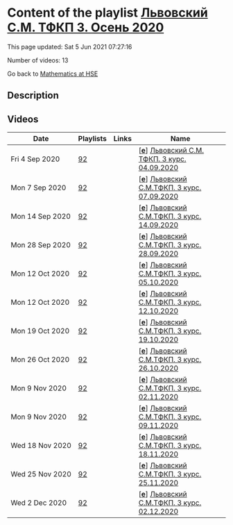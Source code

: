 # Content of the playlist [Львовский С.М. ТФКП 3. Осень 2020](https://youtube.com/playlist?list=PLq3E5oubNNoCZExq0wcc5x0u3OBlnn0k0)

This page updated: Sat 5 Jun 2021 07:27:16

Number of videos: 13

Go back to [Mathematics at HSE](./README.md)

## Description



## Videos

|Date|Playlists|Links|Name|
|---|---|---|---|
| Fri&nbsp;4&nbsp;Sep&nbsp;2020 | [92](./playlists/92.md "Львовский С.М. ТФКП 3. Осень 2020") |  | [[**e**](https://studio.youtube.com/video/S6SLmsCQabQ/edit)] [Львовский С.М. ТФКП. 3 курс. 04.09.2020](https://youtube.com/watch?v=S6SLmsCQabQ&list=PLq3E5oubNNoCZExq0wcc5x0u3OBlnn0k0 "") |
| Mon&nbsp;7&nbsp;Sep&nbsp;2020 | [92](./playlists/92.md "Львовский С.М. ТФКП 3. Осень 2020") |  | [[**e**](https://studio.youtube.com/video/ZNp2JVf_d5Q/edit)] [Львовский С.М.ТФКП. 3 курс. 07.09.2020](https://youtube.com/watch?v=ZNp2JVf_d5Q&list=PLq3E5oubNNoCZExq0wcc5x0u3OBlnn0k0 "") |
| Mon&nbsp;14&nbsp;Sep&nbsp;2020 | [92](./playlists/92.md "Львовский С.М. ТФКП 3. Осень 2020") |  | [[**e**](https://studio.youtube.com/video/Ew9qIyIIV-A/edit)] [Львовский С.М.ТФКП. 3 курс. 14.09.2020](https://youtube.com/watch?v=Ew9qIyIIV-A&list=PLq3E5oubNNoCZExq0wcc5x0u3OBlnn0k0 "Просим извинить за плохой звук в первой трети лекции. Эта часть будет перезаписана и выложена через неделю") |
| Mon&nbsp;28&nbsp;Sep&nbsp;2020 | [92](./playlists/92.md "Львовский С.М. ТФКП 3. Осень 2020") |  | [[**e**](https://studio.youtube.com/video/RMEbEBMt-gU/edit)] [Львовский С.М.ТФКП. 3 курс. 28.09.2020](https://youtube.com/watch?v=RMEbEBMt-gU&list=PLq3E5oubNNoCZExq0wcc5x0u3OBlnn0k0 "") |
| Mon&nbsp;12&nbsp;Oct&nbsp;2020 | [92](./playlists/92.md "Львовский С.М. ТФКП 3. Осень 2020") |  | [[**e**](https://studio.youtube.com/video/H6NiB3KRjXQ/edit)] [Львовский С.М.ТФКП. 3 курс. 05.10.2020](https://youtube.com/watch?v=H6NiB3KRjXQ&list=PLq3E5oubNNoCZExq0wcc5x0u3OBlnn0k0 "") |
| Mon&nbsp;12&nbsp;Oct&nbsp;2020 | [92](./playlists/92.md "Львовский С.М. ТФКП 3. Осень 2020") |  | [[**e**](https://studio.youtube.com/video/WApsdG-ED-Y/edit)] [Львовский С.М.ТФКП. 3 курс. 12.10.2020](https://youtube.com/watch?v=WApsdG-ED-Y&list=PLq3E5oubNNoCZExq0wcc5x0u3OBlnn0k0 "") |
| Mon&nbsp;19&nbsp;Oct&nbsp;2020 | [92](./playlists/92.md "Львовский С.М. ТФКП 3. Осень 2020") |  | [[**e**](https://studio.youtube.com/video/JbRfaN8hufo/edit)] [Львовский С.М.ТФКП. 3 курс. 19.10.2020](https://youtube.com/watch?v=JbRfaN8hufo&list=PLq3E5oubNNoCZExq0wcc5x0u3OBlnn0k0 "") |
| Mon&nbsp;26&nbsp;Oct&nbsp;2020 | [92](./playlists/92.md "Львовский С.М. ТФКП 3. Осень 2020") |  | [[**e**](https://studio.youtube.com/video/0ajK2e1HE3M/edit)] [Львовский С.М.ТФКП. 3 курс. 26.10.2020](https://youtube.com/watch?v=0ajK2e1HE3M&list=PLq3E5oubNNoCZExq0wcc5x0u3OBlnn0k0 "") |
| Mon&nbsp;9&nbsp;Nov&nbsp;2020 | [92](./playlists/92.md "Львовский С.М. ТФКП 3. Осень 2020") |  | [[**e**](https://studio.youtube.com/video/a4Zj1OVFPag/edit)] [Львовский С.М.ТФКП. 3 курс. 02.11.2020](https://youtube.com/watch?v=a4Zj1OVFPag&list=PLq3E5oubNNoCZExq0wcc5x0u3OBlnn0k0 "") |
| Mon&nbsp;9&nbsp;Nov&nbsp;2020 | [92](./playlists/92.md "Львовский С.М. ТФКП 3. Осень 2020") |  | [[**e**](https://studio.youtube.com/video/fVlspEuIW6o/edit)] [Львовский С.М.ТФКП. 3 курс. 09.11.2020](https://youtube.com/watch?v=fVlspEuIW6o&list=PLq3E5oubNNoCZExq0wcc5x0u3OBlnn0k0 "") |
| Wed&nbsp;18&nbsp;Nov&nbsp;2020 | [92](./playlists/92.md "Львовский С.М. ТФКП 3. Осень 2020") |  | [[**e**](https://studio.youtube.com/video/Uyy4p5lmzjI/edit)] [Львовский С.М.ТФКП. 3 курс. 18.11.2020](https://youtube.com/watch?v=Uyy4p5lmzjI&list=PLq3E5oubNNoCZExq0wcc5x0u3OBlnn0k0 "") |
| Wed&nbsp;25&nbsp;Nov&nbsp;2020 | [92](./playlists/92.md "Львовский С.М. ТФКП 3. Осень 2020") |  | [[**e**](https://studio.youtube.com/video/ycmFOQ23IzU/edit)] [Львовский С.М.ТФКП. 3 курс. 25.11.2020](https://youtube.com/watch?v=ycmFOQ23IzU&list=PLq3E5oubNNoCZExq0wcc5x0u3OBlnn0k0 "") |
| Wed&nbsp;2&nbsp;Dec&nbsp;2020 | [92](./playlists/92.md "Львовский С.М. ТФКП 3. Осень 2020") |  | [[**e**](https://studio.youtube.com/video/zAI5Dx4mC5c/edit)] [Львовский С.М.ТФКП. 3 курс. 02.12.2020](https://youtube.com/watch?v=zAI5Dx4mC5c&list=PLq3E5oubNNoCZExq0wcc5x0u3OBlnn0k0 "") |
